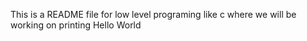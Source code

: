 This is a README file for low level programing like c where we will be working on printing Hello World
